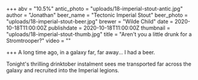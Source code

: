 +++
abv = "10.5%"
antic_photo = "uploads/18-imperial-stout-antic.jpg"
author = "Jonathan"
beer_name = "Tectonic Imperial Stout"
beer_photo = "uploads/18-imperial-stout-beer.jpg"
brewer = "Wilde Child"
date = 2020-10-18T11:00:00Z
publishdate = 2020-10-18T11:00:00Z
thumbnail = "uploads/18-imperial-stout-thumb.jpg"
title = "Aren't you a little drunk for a Stromtrooper?"
video = ""

+++
A long time ago, in a galaxy far, far away... I had a beer.

Tonight's thrilling drinktober instalment sees me transported far across the galaxy and recruited into the Imperial legions. 